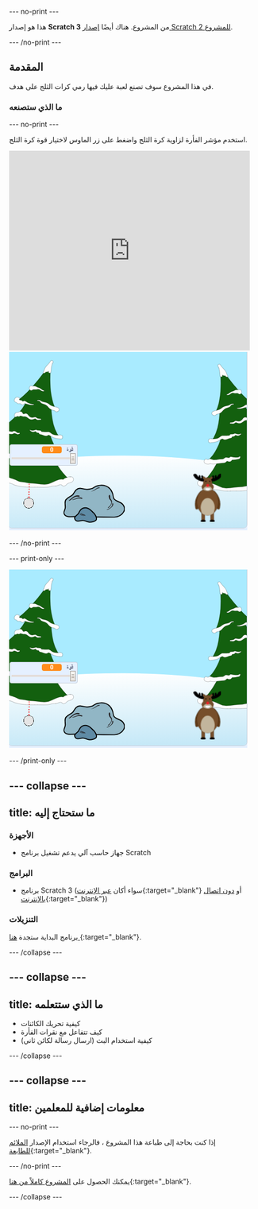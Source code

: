 --- no-print ---

هذا هو إصدار **Scratch 3** من المشروع. هناك أيضًا [إصدار Scratch 2 للمشروع](https://projects.raspberrypi.org/ar-SA/projects/snowball-fight-scratch2).

--- /no-print ---

## المقدمة

في هذا المشروع سوف تصنع لعبة عليك فيها رمي كرات الثلج على هدف.

### ما الذي ستصنعه

--- no-print ---

استخدم مؤشر الفأرة لزاوية كرة الثلج واضغط على زر الماوس لاختيار قوة كرة الثلج.

<div class="scratch-preview">
  <iframe allowtransparency="true" width="485" height="402" src="https://scratch.mit.edu/projects/embed/399478598/?autostart=true" frameborder="0" scrolling="no"></iframe>
  <img src="images/snow-final.png">
</div>

--- /no-print ---

--- print-only ---

![المشروع كامل](images/snow-final.png)

--- /print-only ---

--- collapse ---
---
title: ما ستحتاج إليه
---

### الأجهزة

+ جهاز حاسب آلي يدعم تشغيل برنامج Scratch

### البرامج

+ برنامج Scratch 3 (سواء أكان [عبر الإنترنت](http://rpf.io/scratchon){:target="_blank"} أو [دون اتصال بالإنترنت](http://rpf.io/scratchoff){:target="_blank"})

### التنزيلات

برنامج البداية ستجدة [هنا ](http://rpf.io/p/ar-SA/snowball-fight-go){:target="_blank"}.

--- /collapse ---

--- collapse ---
---
title: ما الذي ستتعلمه
---

- كيفية تحريك الكائنات
- كيف تتفاعل مع نقرات الفأرة
- كيفية استخدام البث (ارسال رسالة لكائن ثاني)

--- /collapse ---

--- collapse ---
---
title: معلومات إضافية للمعلمين
---

--- no-print ---

إذا كنت بحاجة إلى طباعة هذا المشروع ، فالرجاء استخدام الإصدار [الملائم للطابعة](https://projects.raspberrypi.org/ar-SA/projects/snowball-fight/print){:target="_blank"}.

--- /no-print ---

يمكنك الحصول على [المشروع كاملاً من هنا](http://rpf.io/p/ar-SA/snowball-fight-get){:target="_blank"}.

--- /collapse ---
